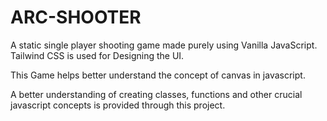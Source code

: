 # ARC-SHOOTER
A static single player shooting game made purely using Vanilla JavaScript.
Tailwind CSS is used for Designing the UI.

This Game helps better understand the concept of canvas in javascript.

A better understanding of creating classes, functions and other crucial javascript concepts is provided through this project.
